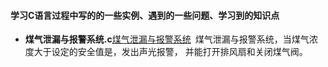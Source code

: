 #### 学习C语言过程中写的的一些实例、遇到的一些问题、学习到的知识点

- **煤气泄漏与报警系统.c**[煤气泄漏与报警系统](https://github.com/zgsheng/learn-c/blob/master/%E7%85%A4%E6%B0%94%E6%B3%84%E6%BC%8F%E4%B8%8E%E6%8A%A5%E8%AD%A6%E7%B3%BB%E7%BB%9F.c)&ensp;煤气泄漏与报警系统，当煤气浓度大于设定的安全值是，发出声光报警，
并能打开排风扇和关闭煤气阀。
